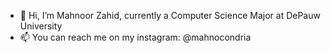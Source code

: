 - 👋 Hi, I’m Mahnoor Zahid, currently a Computer Science Major at DePauw University
- 📫 You can reach me on my instagram: @mahnocondria

<!---
mahnoorzah/mahnoorzah is a ✨ special ✨ repository because its `README.md` (this file) appears on your GitHub profile.
You can click the Preview link to take a look at your changes.
--->
